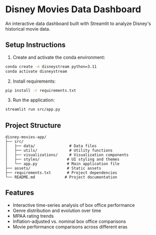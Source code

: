 # Disney Movies Data Dashboard

An interactive data dashboard built with Streamlit to analyze Disney's historical movie data.

## Setup Instructions

1. Create and activate the conda environment:
```bash
conda create -n disneystream python=3.11
conda activate disneystream
```

2. Install requirements:
```bash
pip install -r requirements.txt
```

3. Run the application:
```bash
streamlit run src/app.py
```

## Project Structure

```
disney-movies-app/
├── src/
│   ├── data/               # Data files
│   ├── utils/              # Utility functions
│   ├── visualizations/     # Visualization components
│   ├── styles/            # UI styling and themes
│   └── app.py             # Main application file
├── assets/                # Static assets
├── requirements.txt       # Project dependencies
└── README.md             # Project documentation
```

## Features

- Interactive time-series analysis of box office performance
- Genre distribution and evolution over time
- MPAA rating trends
- Inflation-adjusted vs. nominal box office comparisons
- Movie performance comparisons across different eras 